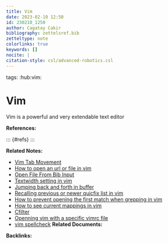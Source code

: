 ```yaml
---
title: Vim
date: 2023-02-10 12:50
id: 230210_1250
author: Cagatay Cakir
bibliography: zettelsref.bib
zetteltype: note
colorlinks: true
keywords: []
nocite: |
citation-style: csl/advanced-robotics.csl
---
```

tags: :hub:vim:

# Vim 

Vim is a powerful and very extendable text editor

**References:**

::: {#refs}
:::

**Related Notes:**

- [Vim Tab Movement](230208_1103.md)
- [How to open an url or file in vim](230207_1705.md)
- [Open File From Bib Input](230206_0313.md)
- [Textwidth setting in vim](230215_0111.md)
- [Jumping back and forth in buffer](230218_0217.md) 
- [Recalling previous or newer quicfix list in vim](230218_0543.md)
- [How to prevent opening the first match when grepping in vim](230218_0538.md)
- [How to see current mappings in vim](230218_0415.md)
- [Cfilter](230218_0548.md)
- [Openning vim with a specific vimrc file](230218_0400.md)
- [vim spellcheck](230227_1419.md)
**Related Documents:**


**Backlinks:**
